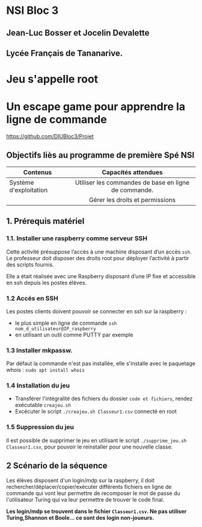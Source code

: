 # NSI Bloc 3
## Jean-Luc Bosser et Jocelin Devalette
## Lycée Français de Tananarive.
# Jeu s'appelle root
# Un escape game pour apprendre la ligne de commande #

https://github.com/DIUBloc3/Projet

## Objectifs liès au programme de première Spé NSI

|Contenus|Capacités attendues|
|----------|:-------------:|
|Système d'exploitation | Utiliser les commandes de base en ligne de commande.|
| | Gérer les droits et permissions|

## 1. Prérequis matériel 
### 1.1. Installer une raspberry comme serveur SSH
Cette activité présuppose l’accès à une machine disposant d’un accès `ssh`. Le professeur doit disposer des droits root pour déployer l’activité à partir des scripts fournis.

Elle a était réalisée avec une Raspberry disposant d’une IP fixe et accessible en ssh depuis les postes élèves.


### 1.2 Accés en SSH
Les postes clients doivent pouvoir se connecter en ssh sur la raspberry :

 - le plus simple en ligne de commande `ssh nom_d_utilisateur@IP_raspberry`
 - en utilisant un outil comme PUTTY par exemple

### 1.3 Installer mkpassw.
Par défaut la commande n'est pas installée, elle s'installe avec le paquetage whois :
`sudo apt install whois`

### 1.4 Installation du jeu
- Transférer l'intégralité des fichiers du dossier `code et fichiers`, rendez exécutable `creajeu.sh`
- Excécuter le script `./creajeu.sh Classeur1.csv` connecté en root

### 1.5 Suppression du jeu
Il est possible de supprimer le jeu en utilisant le script `./supprime_jeu.sh Classeur1.csv`, pour pouvoir le reinstaller pour une nouvelle classe.

## 2 Scénario de la séquence
Les élèves disposent d'un login/mdp sur la raspberry, il doit rechercher/déplacer/copier/exécuter différents fichiers en ligne de commande qui vont leur permettre de recomposer le mot de passe du l'utilisateur Turing qui va leur permettre de trouver le code final.

**Les login/mdp se trouvent dans le fichier `Classeur1.csv`. Ne pas utiliser Turing,Shannon et Boole... ce sont des login non-joueurs.**

